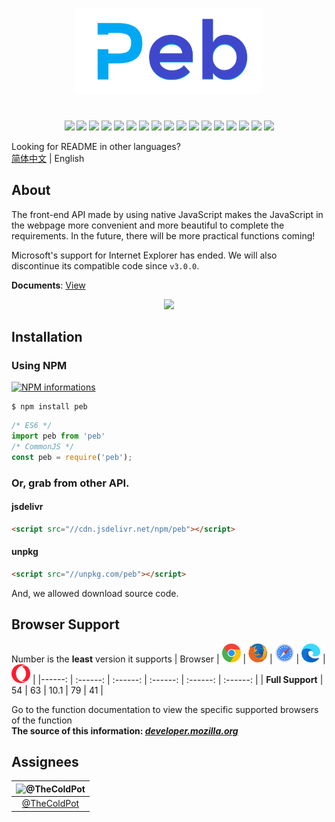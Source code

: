 <p align="center"><img src="https://raw.githubusercontent.com/TechPot-Studio/svg-gallery/master/pebjs.png" width="299.2" height="137.6" title="Peb.js" alt="Peb.js Icon" /></p>

#

<p align="center">
  <a href="//github.com/TechPot-Studio/peb.js/stargazers" title="Stars"><img src="https://img.shields.io/github/stars/TechPot-Studio/peb.js?logo=github&style=flat-square" /></a>
  <a href="//github.com/TechPot-Studio/peb.js/issues" title="Issues"><img src="https://img.shields.io/github/issues/TechPot-Studio/peb.js?logo=github&style=flat-square" /></a>
  <a href="//github.com/TechPot-Studio/peb.js/pulls" title="Pull Requests"><img src="https://img.shields.io/github/issues-pr/TechPot-Studio/peb.js?logo=github&style=flat-square" /></a>
  <a href="//github.com/TechPot-Studio/peb.js/network/members" title="Forks"><img src="https://img.shields.io/github/forks/TechPot-Studio/peb.js?logo=github&style=flat-square" /></a>
  <a href="https://www.npmjs.com/package/peb" title="NPM Version"><img src="https://img.shields.io/npm/v/peb?logo=npm&style=flat-square" /></a>
  <a href="https://www.npmjs.com/package/peb" title="NPM Downloads"><img src="https://img.shields.io/npm/dw/peb?logo=npm&style=flat-square" /></a>
  <a title="jsdelivr hits"><img src="https://img.shields.io/jsdelivr/npm/hw/peb?label=jsdelivr%20hits&logo=jsdelivr&logoColor=white&style=flat-square" /></a>
  <a href="./LICENSE" title="License"><img src="https://img.shields.io/github/license/TechPot-Studio/peb.js?style=flat-square" /></a>
  <a href="https://discord.gg/nS6qYuu" title="Chat"><img src="https://img.shields.io/discord/711002879670091868?logo=discord&logoColor=fff&style=flat-square" /></a>
  <a href="" title="Contributors"><img src="https://img.shields.io/github/contributors-anon/TechPot-Studio/peb.js?logo=github&style=flat-square" /></a>
  <a href="//github.com/TechPot-Studio/peb.js/releases" title="Lastest Release"><img src="https://img.shields.io/github/v/release/TechPot-Studio/peb.js?label=lastest%20release&style=flat-square" /></a>
  <a href="//github.com/TechPot-Studio/peb.js/releases" title="Lastest Pre-Release"><img src="https://img.shields.io/github/v/release/TechPot-Studio/peb.js?include_prereleases&label=lastest%20prerelease&style=flat-square" /></a>
  <a href="//github.com/TechPot-Studio/peb.js/releases" title="Commits Since Latest Release"><img src="https://img.shields.io/github/commits-since/TechPot-Studio/peb.js/latest/master?include_prereleases&logo=github&style=flat-square" /></a>
  <a href="./src/peb.js" title="Size"><img src="https://img.shields.io/github/size/TechPot-Studio/peb.js/src/peb.js?style=flat-square" /></a>
  <a href="./dist/peb.min.js" title="Minified Size"><img src="https://img.shields.io/github/size/TechPot-Studio/peb.js/dist/peb.min.js?label=minified%20size&style=flat-square" /></a>
  <a title="Node.js Version"><img src="https://img.shields.io/static/v1?label=Node.js%20version&message=12&color=informational&logo=node.js&style=flat-square&logoColor=white" /></a>
  <a title="ECMAScript Version"><img src="https://img.shields.io/static/v1?label=ECMAScript%20version&message=6&color=informational&logo=JavaScript&style=flat-square&logoColor=white" /></a>
</p>

Looking for README in other languages?<br />
[简体中文](README.zh.md) | English

## About
The front-end API made by using native JavaScript makes the JavaScript in the webpage more convenient and more beautiful to complete the requirements. In the future, there will be more practical functions coming!  
  
Microsoft's support for Internet Explorer has ended. We will also discontinue its compatible code since `v3.0.0`.

**Documents**: [View](./docs)
<p align="center">
<img src="https://forthebadge.com/images/badges/built-with-love.svg" />
</p>

## Installation
### Using **NPM**

[![NPM informations](https://nodei.co/npm/peb.png?compact=true)](https://www.npmjs.com/package/peb)

```shell
$ npm install peb
```
```javascript
/* ES6 */
import peb from 'peb'
/* CommonJS */
const peb = require('peb');
```
### Or, grab from other API.
#### jsdelivr
```html
<script src="//cdn.jsdelivr.net/npm/peb"></script>
```
#### unpkg
```html
<script src="//unpkg.com/peb"></script>
```
And, we allowed download source code.
## Browser Support
Number is the **least** version it supports
| Browser | <img src="https://raw.githubusercontent.com/TechPot-Studio/svg-gallery/master/chrome.svg" width="30" /> | <img src="https://raw.githubusercontent.com/TechPot-Studio/svg-gallery/master/firefox.svg" width="30" /> | <img src="https://raw.githubusercontent.com/TechPot-Studio/svg-gallery/master/safari.svg" width="30" /> | <img src="https://raw.githubusercontent.com/TechPot-Studio/svg-gallery/master/edge.svg" width="30" /> | <img src="https://raw.githubusercontent.com/TechPot-Studio/svg-gallery/master/opera.svg" width="30" /> |
|------: | :------: | :------: | :------: | :------: | :------: |
| **Full Support** | 54 | 63 | 10.1 | 79 | 41 |

Go to the function documentation to view the specific supported browsers of the function  
**The source of this information: [*developer.mozilla.org*](//developer.mozilla.org)**

## Assignees
| ![@TheColdPot](https://avatars1.githubusercontent.com/u/66854652?s=60&v=4) |
| :---: |
| [@TheColdPot](https://github.com/TheColdPot) | 
